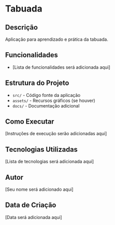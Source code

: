 # Tabuada

## Descrição
Aplicação para aprendizado e prática da tabuada.

## Funcionalidades
- [Lista de funcionalidades será adicionada aqui]

## Estrutura do Projeto
- `src/` - Código fonte da aplicação
- `assets/` - Recursos gráficos (se houver)
- `docs/` - Documentação adicional

## Como Executar
[Instruções de execução serão adicionadas aqui]

## Tecnologias Utilizadas
[Lista de tecnologias será adicionada aqui]

## Autor
[Seu nome será adicionado aqui]

## Data de Criação
[Data será adicionada aqui] 